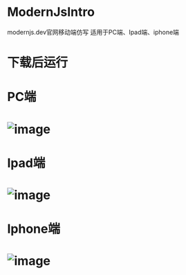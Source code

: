 # ModernJsIntro
modernjs.dev官网移动端仿写
适用于PC端、Ipad端、iphone端
# 下载后运行

# PC端
# ![image](https://github.com/sjtuLLWWTT/ModernJsIntro/blob/main/IMGS/pc%E7%AB%AF.png)
# Ipad端
# ![image](https://github.com/sjtuLLWWTT/ModernJsIntro/edit/main/IMGS/ipad%E7%AB%AF.png)

# Iphone端
# ![image](https://github.com/sjtuLLWWTT/ModernJsIntro/edit/main/IMGS/iphone%E7%AB%AF.png)

